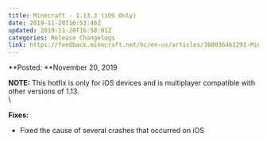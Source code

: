 ```yaml
---
title: Minecraft - 1.13.3 (iOS Only)
date: 2019-11-20T16:53:46Z
updated: 2019-11-20T16:58:01Z
categories: Release Changelogs
link: https://feedback.minecraft.net/hc/en-us/articles/360036461291-Minecraft-1-13-3-iOS-Only-
---
```


**Posted: **November 20, 2019

**NOTE:** This hotfix is only for iOS devices and is multiplayer compatible with other versions of 1.13.\
\

**Fixes:**

-   Fixed the cause of several crashes that occurred on iOS
